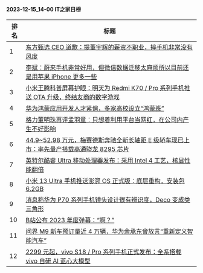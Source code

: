 #### 2023-12-15_14-00  IT之家日榜

| 排名 | 标题|
| --- | ---|
| 1 | [东方甄选 CEO 道歉：提董宇辉的薪资不职业，摔手机非常没有风度](https://www.ithome.com/0/739/293.htm) |
| 2 | [李斌：蔚来手机非常好用，但微信数据迁移太麻烦所以目前还是用苹果 iPhone 更多一些](https://www.ithome.com/0/739/282.htm) |
| 3 | [小米王腾科普屏幕护眼：明天为 Redmi K70 / Pro 系列手机推送 OTA 升级，终结友商的数字游戏](https://www.ithome.com/0/739/286.htm) |
| 4 | [华为鸿蒙应用开发人才紧俏，多家高校设立“鸿蒙班”](https://www.ithome.com/0/739/240.htm) |
| 5 | [格力董明珠再评孟羽童：只想着利用平台当网红，在公司内产生不好影响](https://www.ithome.com/0/739/247.htm) |
| 6 | [44.9~52.98 万元，梅赛德斯奔驰全新长轴距 E 级轿车现已上市：率先量产搭载高通骁龙 8295 芯片](https://www.ithome.com/0/739/336.htm) |
| 7 | [英特尔酷睿 Ultra 移动处理器发布：采用 Intel 4 工艺，核显性能翻倍](https://www.ithome.com/0/739/327.htm) |
| 8 | [小米 13 Ultra 手机推送澎湃 OS 正式版：底层重构，安装包 6.2GB](https://www.ithome.com/0/739/351.htm) |
| 9 | [消息称华为 P70 系列手机镜头设计很有辨识度，Deco 变成类三角形](https://www.ithome.com/0/739/242.htm) |
| 10 | [B站公布 2023 年度弹幕：“啊？”](https://www.ithome.com/0/739/399.htm) |
| 11 | [问界 M9 新车预订量近 4 万辆，华为余承东曾放言“重新定义智能汽车”](https://www.ithome.com/0/739/212.htm) |
| 12 | [2299 元起，vivo S18 / Pro 系列手机正式发布：全系搭载 vivo 自研 AI 蓝心大模型](https://www.ithome.com/0/739/298.htm) |
